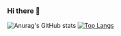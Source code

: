 ### Hi there 👋
![Anurag's GitHub stats](https://github-readme-stats.vercel.app/api?username=hobenaba&show_icons=true&theme=radical)
[![Top Langs](https://github-readme-stats.vercel.app/api/top-langs/?username=hobenaba&layout=pie)](https://github.com/anuraghazra/github-readme-stats)
 
<!--
**hobenaba/hobenaba** is a ✨ _special_ ✨ repository because its `README.md` (this file) appears on your GitHub profile.

Here are some ideas to get you started:

- 🔭 I’m currently working on ...
- 🌱 I’m currently learning ...
- 👯 I’m looking to collaborate on ...
- 🤔 I’m looking for help with ...
- 💬 Ask me about ...
- 📫 How to reach me: ...
- 😄 Pronouns: ...
- ⚡ Fun fact: ...
-->
